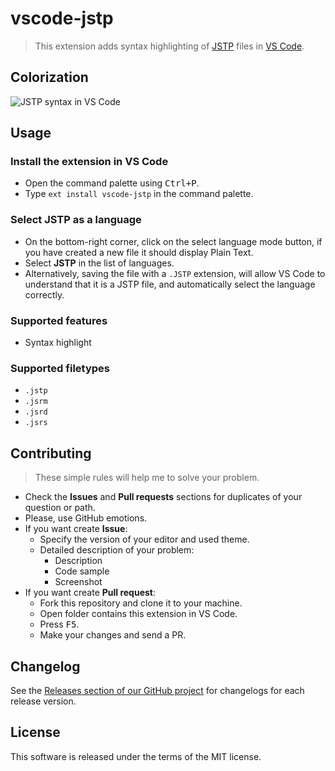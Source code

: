 # vscode-jstp

> This extension adds syntax highlighting of [JSTP](https://github.com/metarhia/JSTP) files in [VS Code](https://code.visualstudio.com). 
 
## Colorization

![JSTP syntax in VS Code](https://habrastorage.org/web/d47/3f5/283/d473f528330149b0974d46088dd683f4.png)

## Usage

### Install the extension in VS Code

  * Open the command palette using <kbd>Ctrl+P</kbd>.
  * Type `ext install vscode-jstp` in the command palette.

### Select **JSTP** as a language

  * On the bottom-right corner, click on the select language mode button, if you have created a new file it should display Plain Text.
  * Select **JSTP** in the list of languages.
  * Alternatively, saving the file with a `.JSTP` extension, will allow VS Code to understand that it is a JSTP file, and automatically select the language correctly.

### Supported features

  * Syntax highlight

### Supported filetypes

  * `.jstp`
  * `.jsrm`
  * `.jsrd`
  * `.jsrs`

## Contributing

> These simple rules will help me to solve your problem.

  * Check the **Issues** and **Pull requests** sections for duplicates of your question or path.
  * Please, use GitHub emotions.
  * If you want create **Issue**:
    * Specify the version of your editor and used theme.
    * Detailed description of your problem:
      * Description
      * Code sample
      * Screenshot
  * If you want create **Pull request**:
    * Fork this repository and clone it to your machine.
    * Open folder contains this extension in VS Code.
    * Press <kbd>F5</kbd>.
    * Make your changes and send a PR.

## Changelog

See the [Releases section of our GitHub project](https://github.com/ernado-x/vscode-jstp/releases) for changelogs for each release version.

## License

This software is released under the terms of the MIT license.
